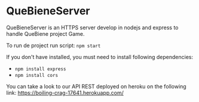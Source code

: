 # QueBieneServer

QueBieneServer is an HTTPS server develop in nodejs and express to handle QueBiene project Game.

To run de project run script: ``npm start``

If you don't have installed, you must need to install following dependencies:
- ``npm install express``
- ``npm install cors``

You can take a look to our API REST deployed on heroku on the following link: https://boiling-crag-17641.herokuapp.com/
